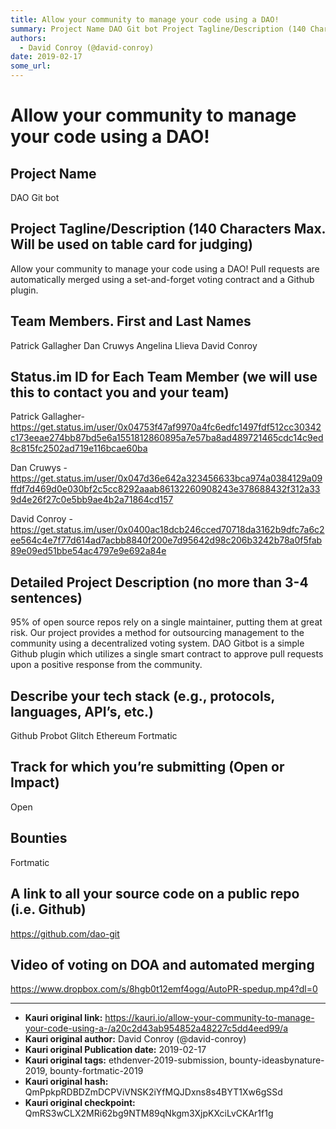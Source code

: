 ```yaml
---
title: Allow your community to manage your code using a DAO!
summary: Project Name DAO Git bot Project Tagline/Description (140 Characters Max. Will be used on table card for judging) Allow your community to manage your code using a DAO! Pull requests are automatically merged using a set-and-forget voting contract and a Github plugin. Team Members. First and Last Names Patrick Gallagher Dan Cruwys Angelina Llieva David Conroy Status.im ID for Each Team Member (we will use this to contact you and your team) Patrick Gallagher- https-//get.status.im/user/0x04753f47af
authors:
  - David Conroy (@david-conroy)
date: 2019-02-17
some_url: 
---
```


# Allow your community to manage your code using a DAO!


## Project Name
DAO Git bot

## Project Tagline/Description (140 Characters Max. Will be used on table card for judging)
Allow your community to manage your code using a DAO! Pull requests are automatically merged using a set-and-forget voting contract and a Github plugin.

## Team Members. First and Last Names
Patrick Gallagher
Dan Cruwys
Angelina Llieva
David Conroy

## Status.im ID for Each Team Member (we will use this to contact you and your team)
Patrick Gallagher-
https://get.status.im/user/0x04753f47af9970a4fc6edfc1497fdf512cc30342c173eeae274bb87bd5e6a1551812860895a7e57ba8ad489721465cdc14c9ed8c815fc2502ad719e116bcae60ba 

Dan Cruwys - https://get.status.im/user/0x047d36e642a323456633bca974a0384129a09ffdf7d469d0e030bf2c5cc8292aaab86132260908243e378688432f312a339d4e26f27c0e5bb9ae4b2a71864cd157


David Conroy - https://get.status.im/user/0x0400ac18dcb246cced70718da3162b9dfc7a6c2ee564c4e7f77d614ad7acbb8840f200e7d95642d98c206b3242b78a0f5fab89e09ed51bbe54ac4797e9e692a84e

## Detailed Project Description (no more than 3-4 sentences)
95% of open source repos rely on a single maintainer, putting them at great risk. Our project provides a method for outsourcing management to the community using a decentralized voting system. DAO Gitbot is a simple Github plugin which utilizes a single smart contract to approve pull requests upon a positive response from the community.

## Describe your tech stack (e.g., protocols, languages, API’s, etc.)
Github Probot
Glitch
Ethereum
Fortmatic

## Track for which you’re submitting (Open or Impact)
Open

## Bounties 
Fortmatic


## A link to all your source code on a public repo (i.e. Github)
https://github.com/dao-git

## Video of voting on DOA and automated merging
https://www.dropbox.com/s/8hgb0t12emf4ogq/AutoPR-spedup.mp4?dl=0






---

- **Kauri original link:** https://kauri.io/allow-your-community-to-manage-your-code-using-a-/a20c2d43ab954852a48227c5dd4eed99/a
- **Kauri original author:** David Conroy (@david-conroy)
- **Kauri original Publication date:** 2019-02-17
- **Kauri original tags:** ethdenver-2019-submission, bounty-ideasbynature-2019, bounty-fortmatic-2019
- **Kauri original hash:** QmPpkpRDBDZmDCPViVNSK2iYfMQJDxns8s4BYT1Xw6gSSd
- **Kauri original checkpoint:** QmRS3wCLX2MRi62bg9NTM89qNkgm3XjpKXciLvCKAr1f1g



